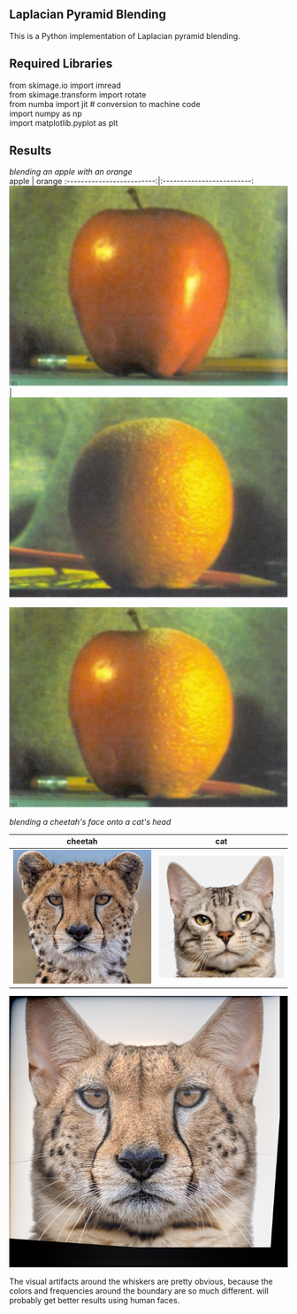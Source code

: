 ## Laplacian Pyramid Blending
This is a Python implementation of Laplacian pyramid blending.
## Required Libraries
from skimage.io import imread  
from skimage.transform import rotate  
from numba import jit # conversion to machine code  
import numpy as np  
import matplotlib.pyplot as plt
## Results
*blending an apple with an orange*  
apple             |  orange
:-------------------------:|:-------------------------:
![](https://github.com/Sam-gege/laplacian-pyramid-blending-from-scratch/blob/main/images/apple.png)  |  ![](https://github.com/Sam-gege/laplacian-pyramid-blending-from-scratch/blob/main/images/orange.png)  
<p align="center">
  <img src="https://github.com/Sam-gege/laplacian-pyramid-blending-from-scratch/blob/main/results/apple_orange.png">
</p>  

*blending a cheetah's face onto a cat's head*  

cheetah             |  cat
:-------------------------:|:-------------------------:
![](https://github.com/Sam-gege/laplacian-pyramid-blending-from-scratch/blob/main/images/face1.png)  |  ![](https://github.com/Sam-gege/laplacian-pyramid-blending-from-scratch/blob/main/images/face2.png)  
<p align="center">
  <img src="https://github.com/Sam-gege/laplacian-pyramid-blending-from-scratch/blob/main/results/cheetah_cat.png">
</p>
The visual artifacts around the whiskers are pretty obvious, because the colors and frequencies around the boundary are so much different. 
will probably get better results using human faces.

